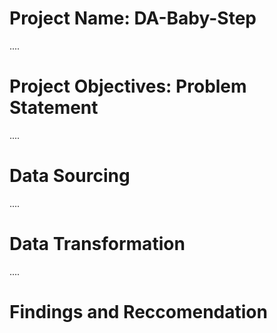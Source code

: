# Project Name: DA-Baby-Step

....
# Project Objectives: Problem Statement



....
# Data Sourcing



....
# Data Transformation



....
# Findings and Reccomendation
